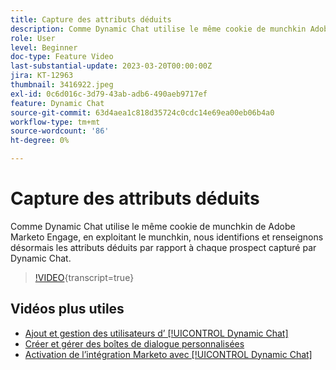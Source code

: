 ```yaml
---
title: Capture des attributs déduits
description: Comme Dynamic Chat utilise le même cookie de munchkin Adobe Marketo Engage, en exploitant le munchkin, nous identifions et renseignons désormais les attributs déduits par rapport à chaque piste capturée par l’intermédiaire du Dynamic Chat.
role: User
level: Beginner
doc-type: Feature Video
last-substantial-update: 2023-03-20T00:00:00Z
jira: KT-12963
thumbnail: 3416922.jpeg
exl-id: 0c6d016c-3d79-43ab-adb6-490aeb9717ef
feature: Dynamic Chat
source-git-commit: 63d4aea1c818d35724c0cdc14e69ea00eb06b4a0
workflow-type: tm+mt
source-wordcount: '86'
ht-degree: 0%

---
```


# Capture des attributs déduits

Comme Dynamic Chat utilise le même cookie de munchkin de Adobe Marketo Engage, en exploitant le munchkin, nous identifions et renseignons désormais les attributs déduits par rapport à chaque prospect capturé par Dynamic Chat.

>[!VIDEO](https://video.tv.adobe.com/v/3416922/?quality=12&learn=on){transcript=true}

## Vidéos plus utiles

* [Ajout et gestion des utilisateurs d’ [!UICONTROL Dynamic Chat]](user-management.md)
* [Créer et gérer des boîtes de dialogue personnalisées](dialogue-management.md)
* [Activation de l’intégration Marketo avec [!UICONTROL Dynamic Chat]](marketo-integration.md)
